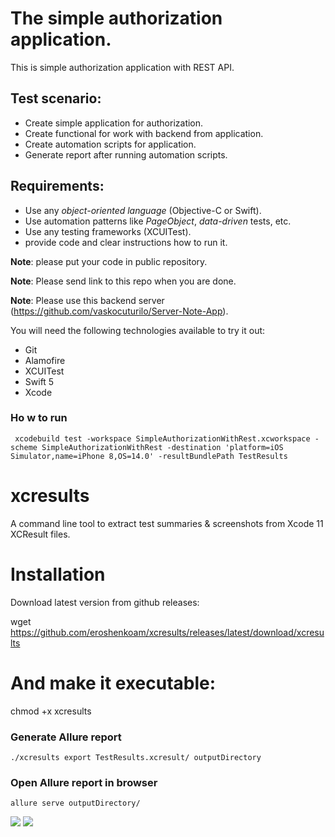 # The simple authorization application.
This is simple authorization application with REST API.

## Test scenario:
- Create simple application for authorization.
- Create functional for work with backend from application.
- Create automation scripts for application.
- Generate report after running automation scripts. 
    
## Requirements:
- Use any *object-oriented language* (Objective-C or Swift).
- Use automation patterns like *PageObject*, *data-driven* tests, etc.
- Use any testing frameworks (XCUITest). 
- provide code and clear instructions how to run it.

**Note**: please put your code in public repository.

**Note**: Please send link to this repo when you are done.

**Note**: Please use this backend server (https://github.com/vaskocuturilo/Server-Note-App).


You will need the following technologies available to try it out:
* Git
* Alamofire
* XCUITest
* Swift 5
* Xcode 
### Ho w to run

``` xcodebuild test -workspace SimpleAuthorizationWithRest.xcworkspace -scheme SimpleAuthorizationWithRest -destination 'platform=iOS Simulator,name=iPhone 8,OS=14.0' -resultBundlePath TestResults```

# xcresults
A command line tool to extract test summaries & screenshots from Xcode 11 XCResult files.

# Installation
Download latest version from github releases:

wget https://github.com/eroshenkoam/xcresults/releases/latest/download/xcresults

# And make it executable:

chmod +x xcresults

### Generate Allure report 

```./xcresults export TestResults.xcresult/ outputDirectory```

### Open Allure report in browser

```allure serve outputDirectory/```

![](https://a.radikal.ru/a02/2107/75/87e8010ceec7.png)
![](https://c.radikal.ru/c38/2107/0f/42c81b9054b1.png)

